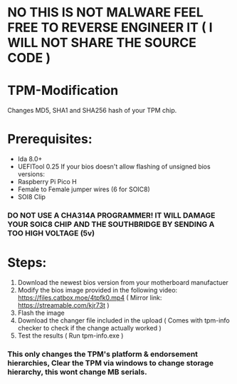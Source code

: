 # NO THIS IS NOT MALWARE FEEL FREE TO REVERSE ENGINEER IT ( I WILL NOT SHARE THE SOURCE CODE )

# TPM-Modification
Changes MD5, SHA1 and SHA256 hash of your TPM chip.

# Prerequisites:
- Ida 8.0+
- UEFITool 0.25
If your bios doesn't allow flashing of unsigned bios versions:
- Raspberry Pi Pico H
- Female to Female jumper wires (6 for SOIC8)
- SOI8 Clip

### DO NOT USE A CHA314A PROGRAMMER! IT WILL DAMAGE YOUR SOIC8 CHIP AND THE SOUTHBRIDGE BY SENDING A TOO HIGH VOLTAGE (5v)


# Steps:
1. Download the newest bios version from your motherboard manufactuer
2. Modify the bios image provided in the following video: https://files.catbox.moe/4tpfk0.mp4 ( Mirror link: https://streamable.com/kjr73t )
3. Flash the image
4. Download the changer file included in the upload ( Comes with tpm-info checker to check if the change actually worked )
5. Test the results ( Run tpm-info.exe )

### This only changes the TPM's platform & endorsement hierarchies, Clear the TPM via windows to change storage hierarchy, this wont change MB serials.

